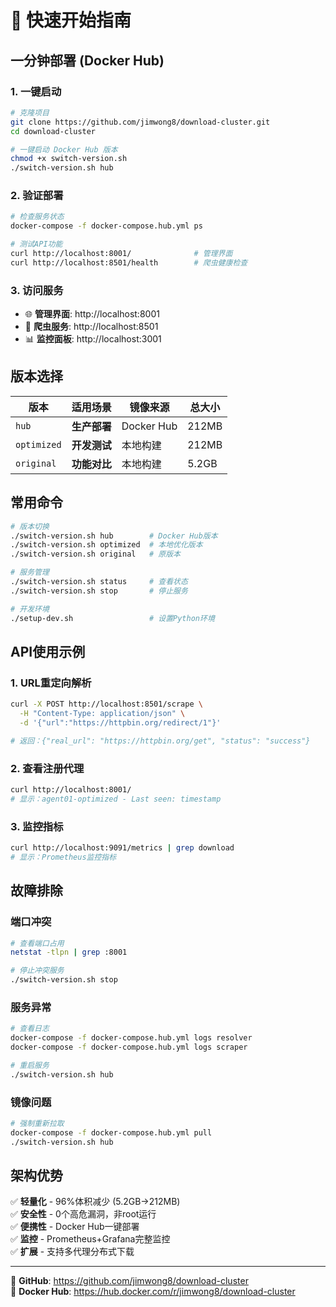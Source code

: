 # 🚀 快速开始指南

## 一分钟部署 (Docker Hub)

### 1. 一键启动
```bash
# 克隆项目
git clone https://github.com/jimwong8/download-cluster.git
cd download-cluster

# 一键启动 Docker Hub 版本
chmod +x switch-version.sh
./switch-version.sh hub
```

### 2. 验证部署
```bash
# 检查服务状态
docker-compose -f docker-compose.hub.yml ps

# 测试API功能
curl http://localhost:8001/              # 管理界面
curl http://localhost:8501/health        # 爬虫健康检查
```

### 3. 访问服务
- 🌐 **管理界面**: http://localhost:8001
- 🔧 **爬虫服务**: http://localhost:8501  
- 📊 **监控面板**: http://localhost:3001

## 版本选择

| 版本 | 适用场景 | 镜像来源 | 总大小 |
|------|----------|----------|--------|
| `hub` | **生产部署** | Docker Hub | 212MB |
| `optimized` | **开发测试** | 本地构建 | 212MB |
| `original` | **功能对比** | 本地构建 | 5.2GB |

## 常用命令

```bash
# 版本切换
./switch-version.sh hub        # Docker Hub版本
./switch-version.sh optimized  # 本地优化版本
./switch-version.sh original   # 原版本

# 服务管理
./switch-version.sh status     # 查看状态
./switch-version.sh stop       # 停止服务

# 开发环境
./setup-dev.sh                 # 设置Python环境
```

## API使用示例

### 1. URL重定向解析
```bash
curl -X POST http://localhost:8501/scrape \
  -H "Content-Type: application/json" \
  -d '{"url":"https://httpbin.org/redirect/1"}'

# 返回：{"real_url": "https://httpbin.org/get", "status": "success"}
```

### 2. 查看注册代理
```bash
curl http://localhost:8001/
# 显示：agent01-optimized - Last seen: timestamp
```

### 3. 监控指标
```bash
curl http://localhost:9091/metrics | grep download
# 显示：Prometheus监控指标
```

## 故障排除

### 端口冲突
```bash
# 查看端口占用
netstat -tlpn | grep :8001

# 停止冲突服务
./switch-version.sh stop
```

### 服务异常
```bash
# 查看日志
docker-compose -f docker-compose.hub.yml logs resolver
docker-compose -f docker-compose.hub.yml logs scraper

# 重启服务
./switch-version.sh hub
```

### 镜像问题
```bash
# 强制重新拉取
docker-compose -f docker-compose.hub.yml pull
./switch-version.sh hub
```

## 架构优势

✅ **轻量化** - 96%体积减少 (5.2GB→212MB)  
✅ **安全性** - 0个高危漏洞，非root运行  
✅ **便携性** - Docker Hub一键部署  
✅ **监控** - Prometheus+Grafana完整监控  
✅ **扩展** - 支持多代理分布式下载  

---
🔗 **GitHub**: https://github.com/jimwong8/download-cluster  
🐳 **Docker Hub**: https://hub.docker.com/r/jimwong8/download-cluster
